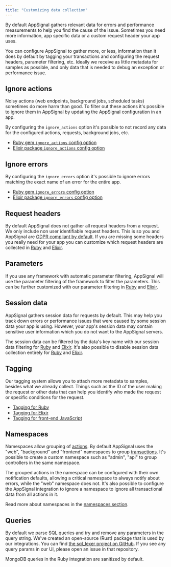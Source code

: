 ```yaml
---
title: "Customizing data collection"
---
```


By default AppSignal gathers relevant data for errors and performance measurements to help you find the cause of the issue. Sometimes you need more information, app specific data or a custom request header your app uses.

You can configure AppSignal to gather more, or less, information than it does by default by tagging your transactions and configuring the request headers, parameter filtering, etc. Ideally we receive as little metadata for samples as possible, and only data that is needed to debug an exception or performance issue.

## Ignore actions

Noisy actions (web endpoints, background jobs, scheduled tasks) sometimes do more harm than good. To filter out these actions it's possible to ignore them in AppSignal by updating the AppSignal configuration in an app.

By configuring the `ignore_actions` option it's possible to not record any data for the configured actions, requests, background jobs, etc.

- [Ruby gem `ignore_actions` config option](/ruby/configuration/ignore-actions.html)
- [Elixir package `ignore_actions` config option](/elixir/configuration/ignore-actions.html)

## Ignore errors

By configuring the `ignore_errors` option it's possible to ignore errors matching the exact name of an error for the entire app.

- [Ruby gem `ignore_errors` config option](/ruby/configuration/ignore-errors.html)
- [Elixir package `ignore_errors` config option](/elixir/configuration/ignore-errors.html)

## Request headers

By default AppSignal does not gather all request headers from a request. We only include non user identifiable request headers. This is so you and AppSignal are [GDPR compliant by default](/appsignal/gdpr.html#allowed-request-headers-only). If you are missing some headers you really need for your app you can customize which request headers are collected in [Ruby](/ruby/configuration/options.html#option-request_headers) and [Elixir](/elixir/configuration/options.html#option-request_headers).

## Parameters

If you use any framework with automatic parameter filtering, AppSignal will use the parameter filtering of the framework to filter the parameters. This can be further customized with our parameter filtering in [Ruby](/ruby/configuration/parameter-filtering.html) and [Elixir](/elixir/configuration/parameter-filtering.html).

## Session data

AppSignal gathers session data for requests by default. This may help you track down errors or performance issues that were caused by some session data your app is using. However, your app's session data may contain sensitive user information which you do not want to the AppSignal servers.

The session data can be filtered by the data's key name with our session data filtering for [Ruby](/ruby/configuration/session-data-filtering.html) and [Elixir](/elixir/configuration/session-data-filtering.html). It's also possible to disable session data collection entirely for [Ruby](/ruby/configuration/session-data-filtering.html#skip-sending-session-data) and [Elixir](/elixir/configuration/session-data-filtering.html#skip-sending-session-data).

## Tagging

Our tagging system allows you to attach more metadata to samples, besides what we already collect. Things such as the ID of the user making the request or other data that can help you identify who made the request or specific conditions for the request.


* [Tagging for Ruby](/ruby/instrumentation/tagging.html)
* [Tagging for Elixir](/elixir/instrumentation/tagging.html)
* [Tagging for front-end JavaScript](/front-end/span.html#span-settags-tags-object)


## Namespaces

Namespaces allow grouping of [actions](/appsignal/terminology.html#actions). By default AppSignal uses the "web", "background" and "frontend" namespaces to group [transactions](/appsignal/terminology.html#transactions). It's possible to create a custom namespace such as "admin", "api" to group controllers in the same namespace.

The grouped actions in the namespace can be configured with their own notification defaults, allowing a critical namespace to always notify about errors, while the "web" namespace does not. It's also possible to configure the AppSignal integration to ignore a namespace to ignore all transactional data from all actions in it.

Read more about namespaces in the [namespaces section](/application/namespaces.html).

## Queries

By default we parse SQL queries and try and remove any parameters in the query string. We've created an open-source (Rust) package that is used by our integrations. You can find [the sql_lexer project on GitHub](https://github.com/appsignal/sql_lexer). If you see any query params in our UI, please open an issue in that repository.

MongoDB queries in the Ruby integration are sanitized by default.
